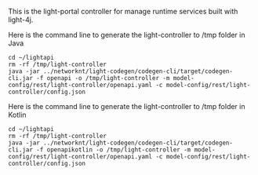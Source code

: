 This is the light-portal controller for manage runtime services built with light-4j. 


Here is the command line to generate the light-controller to /tmp folder in Java

```
cd ~/lightapi
rm -rf /tmp/light-controller
java -jar ../networknt/light-codegen/codegen-cli/target/codegen-cli.jar -f openapi -o /tmp/light-controller -m model-config/rest/light-controller/openapi.yaml -c model-config/rest/light-controller/config.json
```

Here is the command line to generate the light-controller to /tmp folder in Kotlin

```
cd ~/lightapi
rm -rf /tmp/light-controller
java -jar ../networknt/light-codegen/codegen-cli/target/codegen-cli.jar -f openapikotlin -o /tmp/light-controller -m model-config/rest/light-controller/openapi.yaml -c model-config/rest/light-controller/config.json
```